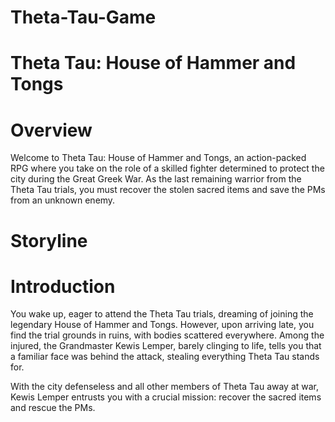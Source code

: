 # Theta-Tau-Game
# Theta Tau: House of Hammer and Tongs

# Overview

Welcome to Theta Tau: House of Hammer and Tongs, an action-packed RPG where you take on the role of a skilled fighter determined to protect the city during the Great Greek War. As the last remaining warrior from the Theta Tau trials, you must recover the stolen sacred items and save the PMs from an unknown enemy.

# Storyline

# Introduction

You wake up, eager to attend the Theta Tau trials, dreaming of joining the legendary House of Hammer and Tongs. However, upon arriving late, you find the trial grounds in ruins, with bodies scattered everywhere. Among the injured, the Grandmaster Kewis Lemper, barely clinging to life, tells you that a familiar face was behind the attack, stealing everything Theta Tau stands for.

With the city defenseless and all other members of Theta Tau away at war, Kewis Lemper entrusts you with a crucial mission: recover the sacred items and rescue the PMs.
